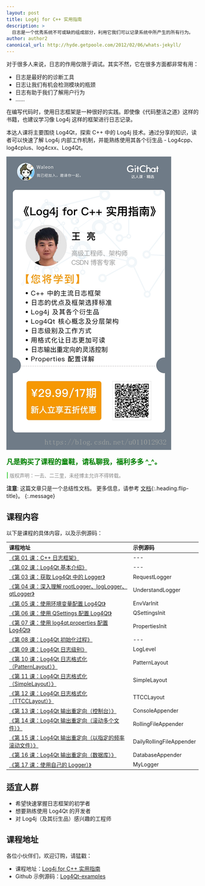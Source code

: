 ```yaml
---
layout: post
title: Log4j for C++ 实用指南
description: >
  日志是一个优秀系统不可或缺的组成部分，利用它我们可以记录系统中所产生的所有行为。
author: author2
canonical_url: http://hyde.getpoole.com/2012/02/06/whats-jekyll/
---
```


对于很多人来说，日志的作用仅限于调试。其实不然，它在很多方面都非常有用：

* 日志是最好的的诊断工具
* 日志让我们有机会检测模块的瓶颈
* 日志有助于我们了解用户行为
* ……

在编写代码时，使用日志框架是一种很好的实践。即使像《代码整洁之道》这样的书籍，也建议学习像 Log4j 这样的框架进行日志记录。

本达人课将主要围绕 Log4Qt，探索 C++ 中的 Log4j 技术。通过分享的知识，读者可以快速了解 Log4j 内部工作机制，并能熟练使用其各个衍生品 - Log4cpp、log4cplus、log4cxx、Log4Qt。

![课程海报](../../assets/img/blog/Log4Qt.png)

<b><font size="4px" color="green">凡是购买了课程的童鞋，请私聊我，福利多多 ^_^。</font></b>

<b><font color="LimeGreen">| </font></b><font size = "2" color="#858585">版权声明：一去、二三里，未经博主允许不得转载。</font>

**注意**: 这篇文章只是一个总结性文档。
更多信息，请参考 [文档][docs]{:.heading.flip-title}。
{:.message}

## 课程内容

以下是课程的具体内容，以及示例源码：

课程地址 | 示例源码
:--- | :--- 
[《第 01 课：C++ 日志框架》](http://gitbook.cn/gitchat/column/5b2c5b29072e851cae4299f3/topic/5b2c633e072e851cae42a1aa) | ---
[《第 02 课：Log4Qt 基本介绍》](http://gitbook.cn/gitchat/column/5b2c5b29072e851cae4299f3/topic/5b2c6356072e851cae42a1c9) | ---
[《第 03 课：获取 Log4Qt 中的 Logger》](http://gitbook.cn/gitchat/column/5b2c5b29072e851cae4299f3/topic/5b2c6370072e851cae42a1e3) | RequestLogger
[《第 04 课：深入理解 rootLogger、logLogger、qtLogger》](http://gitbook.cn/gitchat/column/5b2c5b29072e851cae4299f3/topic/5b2c6385072e851cae42a1fb) | UnderstandLogger
[《第 05 课：使用环境变量配置 Log4Qt》](http://gitbook.cn/gitchat/column/5b2c5b29072e851cae4299f3/topic/5b2c639a072e851cae42a21c) | EnvVarInit
[《第 06 课：使用 QSettings 配置 Log4Qt》](http://gitbook.cn/gitchat/column/5b2c5b29072e851cae4299f3/topic/5b2c63b2072e851cae42a233) | QSettingsInit
[《第 07 课：使用 log4qt.properties 配置 Log4Qt》](https://gitbook.cn/gitchat/column/5b2c5b29072e851cae4299f3/topic/5b2c63c8072e851cae42a244) | PropertiesInit
[《第 08 课：Log4Qt 初始化过程》](https://gitbook.cn/gitchat/column/5b2c5b29072e851cae4299f3/topic/5b2c63e5072e851cae42a26a) | ---
[《第 09 课：Log4Qt 日志级别》](https://gitbook.cn/gitchat/column/5b2c5b29072e851cae4299f3/topic/5b2c6402072e851cae42a28a) | LogLevel
[《第 10 课：Log4Qt 日志格式化（PatternLayout）》](https://gitbook.cn/gitchat/column/5b2c5b29072e851cae4299f3/topic/5b2c641a072e851cae42a2a8) | PatternLayout
[《第 11 课：Log4Qt 日志格式化（SimpleLayout）》](https://gitbook.cn/gitchat/column/5b2c5b29072e851cae4299f3/topic/5b2c6435072e851cae42a2c5) | SimpleLayout
[《第 12 课：Log4Qt 日志格式化（TTCCLayout）》](https://gitbook.cn/gitchat/column/5b2c5b29072e851cae4299f3/topic/5b2c6452072e851cae42a2e6) | TTCCLayout
[《第 13 课：Log4Qt 输出重定向（控制台）》](https://gitbook.cn/gitchat/column/5b2c5b29072e851cae4299f3/topic/5b2c6471072e851cae42a31b) | ConsoleAppender
[《第 14 课：Log4Qt 输出重定向（滚动多个文件）》](https://gitbook.cn/gitchat/column/5b2c5b29072e851cae4299f3/topic/5b2c6489072e851cae42a33e) | RollingFileAppender
[《第 15 课：Log4Qt 输出重定向（以指定的频率滚动文件）》](https://gitbook.cn/gitchat/column/5b2c5b29072e851cae4299f3/topic/5b2c649f072e851cae42a34f) | DailyRollingFileAppender
[《第 16 课：Log4Qt 输出重定向（数据库）》](https://gitbook.cn/gitchat/column/5b2c5b29072e851cae4299f3/topic/5b2c64bb072e851cae42a360) | DatabaseAppender
[《第 17 课：使用自己的 Logger）》](https://gitbook.cn/gitchat/column/5b2c5b29072e851cae4299f3/topic/5b67f32847a22a6d0f656aa8) | MyLogger

## 适宜人群

- 希望快速掌握日志框架的初学者
- 想要熟练使用 Log4Qt 的开发者
- 对 Log4j（及其衍生品）感兴趣的工程师

## 课程地址

各位小伙伴们，欢迎订购，请猛戳：

- 课程地址：[Log4j for C++ 实用指南](http://gitbook.cn/gitchat/column/5b2c5b29072e851cae4299f3 "Log4j for C++ 实用指南")
- Github 示例源码：[Log4Qt-examples](https://github.com/Waleon/Log4Qt-examples "Log4Qt-examples")

[docs]: ../../docs/README.md
